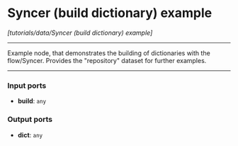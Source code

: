 # Syncer (build dictionary) example

_[tutorials/data/Syncer (build dictionary) example]_

---

Example node, that demonstrates the building of dictionaries with the flow/Syncer. Provides the "repository" dataset for further examples.  

---

### Input ports

* __build__: ` any `

### Output ports

* __dict__: ` any `

